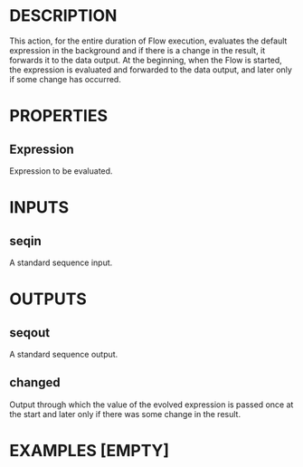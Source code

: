 # DESCRIPTION

This action, for the entire duration of Flow execution, evaluates the default expression in the background and if there is a change in the result, it forwards it to the data output. At the beginning, when the Flow is started, the expression is evaluated and forwarded to the data output, and later only if some change has occurred.

# PROPERTIES

## Expression

Expression to be evaluated.

# INPUTS

## seqin

A standard sequence input.

# OUTPUTS

## seqout

A standard sequence output.

## changed

Output through which the value of the evolved expression is passed once at the start and later only if there was some change in the result.

# EXAMPLES [EMPTY]

